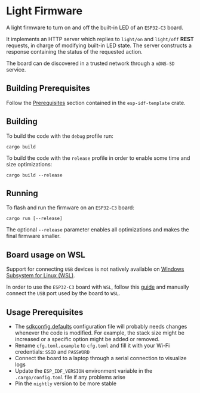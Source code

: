 # Light Firmware

A light firmware to turn on and off the built-in LED of an `ESP32-C3` board.

It implements an HTTP server which replies to `light/on` and
`light/off` **REST** requests, in charge of modifying built-in LED state.
The server constructs a response containing the status of the requested action.

The board can de discovered in a trusted network through a `mDNS-SD` service.

## Building Prerequisites

Follow the [Prerequisites](https://github.com/esp-rs/esp-idf-template#prerequisites)
section contained in the `esp-idf-template` crate.

## Building

To build the code with the `debug` profile run:

```console
cargo build
```

To build the code with the `release` profile in order to enable some time and
size optimizations:

```console
cargo build --release
```

## Running

To flash and run the firmware on an `ESP32-C3` board:

```console
cargo run [--release]
```

The optional `--release` parameter enables all optimizations and makes the
final firmware smaller.

## Board usage on WSL

Support for connecting `USB` devices is not natively available on [Windows
Subsystem for Linux (WSL)](https://learn.microsoft.com/en-us/windows/wsl/).

In order to use the `ESP32-C3` board with `WSL`, follow this
[guide](https://learn.microsoft.com/en-us/windows/wsl/connect-usb) and manually
connect the `USB` port used by the board to `WSL`.

## Usage Prerequisites

- The [sdkconfig.defaults](./sdkconfig.defaults) configuration file will
probably needs changes whenever the code is modified.
For example, the stack size might be increased or a specific option might be
added or removed.
- Rename `cfg.toml.example` to `cfg.toml` and fill it with your
Wi-Fi credentials: `SSID` and `PASSWORD`
- Connect the board to a laptop through a serial connection to visualize logs
- Update the `ESP_IDF_VERSION` environment variable in the `.cargo/config.toml`
file if any problems arise
- Pin the `nightly` version to be more stable
